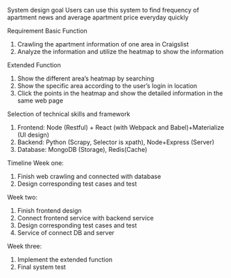 System design goal 
Users can use this system to find frequency of apartment news and average apartment price everyday quickly  

Requirement
Basic Function
1.	Crawling the apartment information of one area in Craigslist
2.	Analyze the information and utilize the heatmap to show the information 

Extended Function
1.	Show the different area’s heatmap by searching
2.	Show the specific area according to the user’s login in location
3.	Click the points in the heatmap and show the detailed information in the same web page

Selection of technical skills and framework
1. Frontend: Node (Restful) + React (with Webpack and Babel)+Materialize (UI design)
2. Backend: Python (Scrapy, Selector is xpath), Node+Express (Server)
3. Database: MongoDB (Storage), Redis(Cache)

Timeline
Week one: 
1.	Finish web crawling and connected with database
2.	Design corresponding test cases and test

Week two: 
1.	Finish frontend design
2.	Connect frontend service with backend service
3.	Design corresponding test cases and test
4.	Service of connect DB and server

Week three: 
1.	Implement the extended function
2.	Final system test
